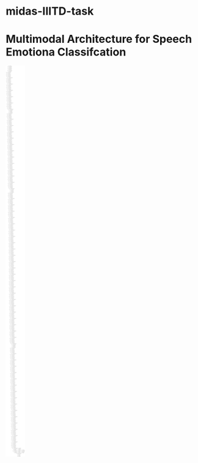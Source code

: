 # midas-IIITD-task

# Multimodal Architecture for Speech Emotiona Classifcation
![multimodal-architecture](multimodal_architecture.png)
